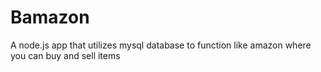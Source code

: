 # Bamazon
A node.js app that utilizes mysql database to function like amazon where you can buy and sell items 
